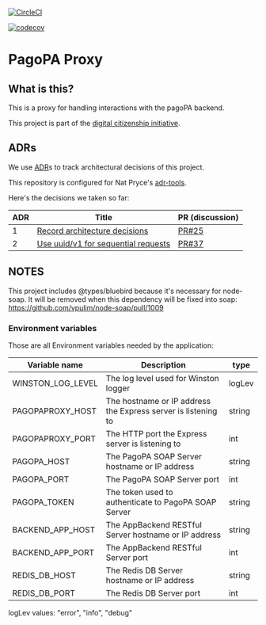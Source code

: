 [![CircleCI](https://circleci.com/gh/teamdigitale/italia-pagopa-proxy.svg?style=svg)](https://circleci.com/gh/teamdigitale/italia-pagopa-proxy)

[![codecov](https://codecov.io/gh/teamdigitale/italia-pagopa-proxy/branch/master/graph/badge.svg)](https://codecov.io/gh/teamdigitale/italia-pagopa-proxy)

# PagoPA Proxy

## What is this?

This is a proxy for handling interactions with the pagoPA backend.

This project is part of the [digital citizenship initiative](https://teamdigitale.governo.it/en/projects/digital-citizenship.htm).

## ADRs

We use [ADR](http://thinkrelevance.com/blog/2011/11/15/documenting-architecture-decisions)s to track architectural decisions of this project.

This repository is configured for Nat Pryce's [adr-tools](https://github.com/npryce/adr-tools).

Here's the decisions we taken so far:

| ADR | Title                         | PR (discussion) |
| --- | ----------------------------- | --------------- |
| 1   | [Record architecture decisions](doc/architecture/decisions/0001-record-architecture-decisions.md) | [PR#25](https://github.com/teamdigitale/italia-pagopa-proxy/pull/25)                |
| 2   | [Use uuid/v1 for sequential requests](doc/adr/0002-use-uuid-v1-for-sequential-requests.md) | [PR#37](https://github.com/teamdigitale/italia-pagopa-proxy/pull/37)                |

## NOTES

This project includes @types/bluebird because it's necessary for node-soap.
It will be removed when this dependency will be fixed into soap:
https://github.com/vpulim/node-soap/pull/1009

### Environment variables

Those are all Environment variables needed by the application:

| Variable name                          | Description                                                                       | type   |
|----------------------------------------|-----------------------------------------------------------------------------------|--------|
| WINSTON_LOG_LEVEL                      | The log level used for Winston logger                                             | logLev |
| PAGOPAPROXY_HOST                       | The hostname or IP address the Express server is listening to                     | string |
| PAGOPAPROXY_PORT                       | The HTTP port the Express server is listening to                                  | int    |
| PAGOPA_HOST                            | The PagoPA SOAP Server hostname or IP address                                     | string |
| PAGOPA_PORT                            | The PagoPA SOAP Server port                                                       | int    |
| PAGOPA_TOKEN                           | The token used to authenticate to PagoPA SOAP Server                              | string |
| BACKEND_APP_HOST                       | The AppBackend RESTful Server hostname or IP address                              | string |
| BACKEND_APP_PORT                       | The AppBackend RESTful Server port                                                | int    |
| REDIS_DB_HOST                          | The Redis DB Server hostname or IP address                                        | string |
| REDIS_DB_PORT                          | The Redis DB Server port                                                          | int    |

logLev values: "error", "info", "debug"

